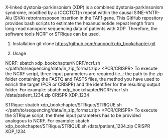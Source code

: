 X-linked dystonia-parkinsonism (XDP) is a combined dystonia-parkinsonism syndrome, modified by a (CCCTCT)n repeat within the causal SINE-VNTR-Alu (SVA) retrotransposon insertion in the TAF1 gene. This GitHub repository provides bash scripts to estimate the hexanucleotide repeat length from long-read nanopore sequencing data of patients with XDP. Therefore, the software tools NCRF or STRique can be used.

1. Installation
git clone https://github.com/nanopol/xdp_bookchapter.git

2. Usage 

NCRF:
sbatch xdp_bookchapter/NCRF/ncrf.sh </path/to/sequencing/data/in_zip_format.zip> <PCR/CRISPR> <Identifier>
To execute the NCRF script, three input parameters are required i.e.,: the path to the zip folder containing the FASTQ and FAST5 files, the method you have used to enrich the target (PCR or CRISPR) and the identifier for the resulting output folder.
For example: sbatch xdp_bookchapter/NCRF/ncrf.sh /data/patient_1234.zip CRISPR XDP_1234

STRique: 
sbatch xdp_bookchapter/STRique/STRIQUE.sh </path/to/sequencing/data/in_zip_format.zip> <PCR/CRISPR> <Identifier>
To execute the STRique script, the three input parameters has to be provided analogous to NCRF.
For example: sbatch xdp_bookchapter/STRique/STRIQUE.sh /data/patient_1234.zip CRISPR XDP_1234

